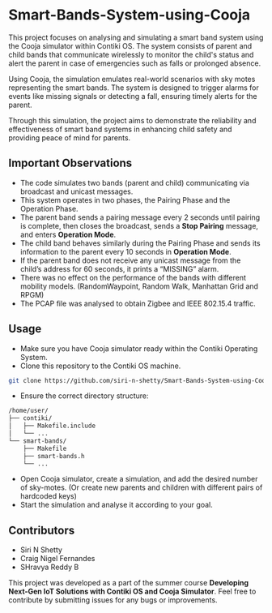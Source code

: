 # Smart-Bands-System-using-Cooja

This project focuses on analysing and simulating a smart band system using the Cooja simulator within Contiki OS. The system consists of parent and child bands that communicate wirelessly to monitor the child's status and alert the parent in case of emergencies such as falls or prolonged absence.

Using Cooja, the simulation emulates real-world scenarios with sky motes representing the smart bands. The system is designed to trigger alarms for events like missing signals or detecting a fall, ensuring timely alerts for the parent.

Through this simulation, the project aims to demonstrate the reliability and effectiveness of smart band systems in enhancing child safety and providing peace of mind for parents.

## Important Observations

* The code simulates two bands (parent and child) communicating via broadcast and unicast messages.
* This system operates in two phases, the Pairing Phase and the Operation Phase.
* The parent band sends a pairing message every 2 seconds until pairing is complete, then closes the broadcast, sends a **Stop Pairing** message, and enters **Operation Mode**.
* The child band behaves similarly during the Pairing Phase and sends its information to the parent every 10 seconds in **Operation Mode**.
* If the parent band does not receive any unicast message from the child’s address for 60 seconds, it prints a “MISSING” alarm.
* There was no effect on the performance of the bands with different mobility models. (RandomWaypoint, Random Walk, Manhattan Grid and RPGM)
* The PCAP file was analysed to obtain Zigbee and IEEE 802.15.4 traffic.

## Usage

* Make sure you have Cooja simulator ready within the Contiki Operating System.
* Clone this repository to the Contiki OS machine.
```sh
git clone https://github.com/siri-n-shetty/Smart-Bands-System-using-Cooja.git
```
* Ensure the correct directory structure:
```sh
/home/user/
├── contiki/
│   ├── Makefile.include
│   └── ...
└── smart-bands/
    ├── Makefile
    ├── smart-bands.h
    └── ...

```
* Open Cooja simulator, create a simulation, and add the desired number of sky-motes. (Or create new parents and children with different pairs of hardcoded keys)
* Start the simulation and analyse it according to your goal.

## Contributors

* Siri N Shetty
* Craig Nigel Fernandes
* SHravya Reddy B

This project was developed as a part of the summer course **Developing Next-Gen IoT Solutions with Contiki OS and Cooja Simulator**. Feel free to contribute by submitting issues for any bugs or improvements. 
